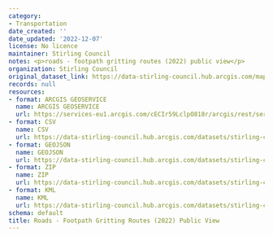 ```yaml
---
category:
- Transportation
date_created: ''
date_updated: '2022-12-07'
license: No licence
maintainer: Stirling Council
notes: <p>roads - footpath gritting routes (2022) public view</p>
organization: Stirling Council
original_dataset_link: https://data-stirling-council.hub.arcgis.com/maps/stirling-council::roads-footpath-gritting-routes-2022-public-view
records: null
resources:
- format: ARCGIS GEOSERVICE
  name: ARCGIS GEOSERVICE
  url: https://services-eu1.arcgis.com/cECIr59LclpO818r/arcgis/rest/services/roads_-_footpath_gritting_routes_(2022)_public_view/FeatureServer/7
- format: CSV
  name: CSV
  url: https://data-stirling-council.hub.arcgis.com/datasets/stirling-council::roads-footpath-gritting-routes-2022-public-view.csv?outSR=%7B%22latestWkid%22%3A27700%2C%22wkid%22%3A27700%7D
- format: GEOJSON
  name: GEOJSON
  url: https://data-stirling-council.hub.arcgis.com/datasets/stirling-council::roads-footpath-gritting-routes-2022-public-view.geojson?outSR=%7B%22latestWkid%22%3A27700%2C%22wkid%22%3A27700%7D
- format: ZIP
  name: ZIP
  url: https://data-stirling-council.hub.arcgis.com/datasets/stirling-council::roads-footpath-gritting-routes-2022-public-view.zip?outSR=%7B%22latestWkid%22%3A27700%2C%22wkid%22%3A27700%7D
- format: KML
  name: KML
  url: https://data-stirling-council.hub.arcgis.com/datasets/stirling-council::roads-footpath-gritting-routes-2022-public-view.kml?outSR=%7B%22latestWkid%22%3A27700%2C%22wkid%22%3A27700%7D
schema: default
title: Roads - Footpath Gritting Routes (2022) Public View
---
```


